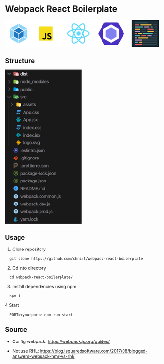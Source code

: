 # Webpack React Boilerplate

<img src="src/assets/images/project-logo.png" alt="Node.js Best Practices">

## Structure

<img src="src/assets/images/structure.png" alt="Node.js Best Practices" width="250"/>

## Usage

1. Clone repository

```
  git clone https://github.com/chnirt/webpack-react-boilerplate
```

2. Cd into directory

```
  cd webpack-react-boilerplate/
```

3. Install dependencies using npm

```
  npm i
```

4 Start

```
  PORT=<yourport> npm run start
```

## Source
- Config webpack: https://webpack.js.org/guides/

- Not use RHL: https://blog.isquaredsoftware.com/2017/08/blogged-answers-webpack-hmr-vs-rhl/